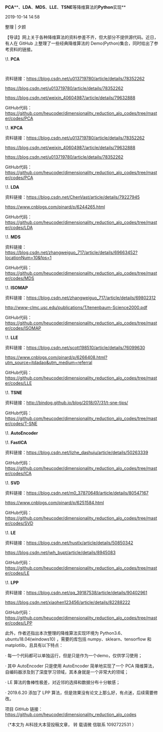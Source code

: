 **PCA****、****LDA****、****MDS****、****LLE****、****TSNE****等降维算法的****Python****实现** 

2019-10-14 14:58

整理 | 夕颜

【导读】网上关于各种降维算法的资料参差不齐，但大部分不提供源代码。近日，有人在 GitHub 上整理了一些经典降维算法的 Demo(Python)集合，同时给出了参考资料的链接。

\1. **PCA**

​                               

资料链接：https://blog.csdn.net/u013719780/article/details/78352262

https://blog.csdn.net/u013719780/article/details/78352262

https://blog.csdn.net/weixin_40604987/article/details/79632888

GitHub代码：https://github.com/heucoder/dimensionality_reduction_alo_codes/tree/master/codes/PCA

\1. **KPCA**

 

资料链接：https://blog.csdn.net/u013719780/article/details/78352262

https://blog.csdn.net/weixin_40604987/article/details/79632888

https://blog.csdn.net/u013719780/article/details/78352262

GitHub代码：https://github.com/heucoder/dimensionality_reduction_alo_codes/tree/master/codes/PCA

\1. **LDA**

 

资料链接：https://blog.csdn.net/ChenVast/article/details/79227945

https://www.cnblogs.com/pinard/p/6244265.html

GitHub代码：https://github.com/heucoder/dimensionality_reduction_alo_codes/tree/master/codes/LDA

\1. **MDS**

 

 

资料链接：https://blog.csdn.net/zhangweiguo_717/article/details/69663452?locationNum=10&fps=1

GitHub代码：https://github.com/heucoder/dimensionality_reduction_alo_codes/tree/master/codes/MDS

\1. **ISOMAP**

 

资料链接：https://blog.csdn.net/zhangweiguo_717/article/details/69802312

http://www-clmc.usc.edu/publications/T/tenenbaum-Science2000.pdf

GitHub代码：https://github.com/heucoder/dimensionality_reduction_alo_codes/tree/master/codes/ISOMAP

\1. **LLE**

 

资料链接：https://blog.csdn.net/scott198510/article/details/76099630

https://www.cnblogs.com/pinard/p/6266408.html?utm_source=itdadao&utm_medium=referral

GitHub代码：https://github.com/heucoder/dimensionality_reduction_alo_codes/tree/master/codes/LLE

\1. **TSNE**

 

资料链接：http://bindog.github.io/blog/2018/07/31/t-sne-tips/

GitHub代码：https://github.com/heucoder/dimensionality_reduction_alo_codes/tree/master/codes/T-SNE

\1. **AutoEncoder**

 

\1. **FastICA**

资料链接：https://blog.csdn.net/lizhe_dashuju/article/details/50263339

GitHub代码：https://github.com/heucoder/dimensionality_reduction_alo_codes/tree/master/codes/ICA

\1. **SVD**

资料链接：https://blog.csdn.net/m0_37870649/article/details/80547167

https://www.cnblogs.com/pinard/p/6251584.html

GitHub代码：https://github.com/heucoder/dimensionality_reduction_alo_codes/tree/master/codes/SVD

\1. **LE**

 

资料链接：https://blog.csdn.net/hustlx/article/details/50850342

https://blog.csdn.net/jwh_bupt/article/details/8945083

GitHub代码：https://github.com/heucoder/dimensionality_reduction_alo_codes/tree/master/codes/LE

\1. **LPP**

 

资料链接：https://blog.csdn.net/qq_39187538/article/details/90402961

https://blog.csdn.net/xiaohen123456/article/details/82288222

GitHub代码：https://github.com/heucoder/dimensionality_reduction_alo_codes/tree/master/codes/LPP

此外，作者还指出本次整理的降维算法实现环境为 Python3.6、ubuntu18.04(windows10) ，需要的库包括 numpy、sklearn、tensorflow 和 matplotlib，且具有以下特点：

·     每一个代码都可以单独运行，但是只是作为一个demo，仅供学习使用；

·     其中 AutoEncoder 只是使用 AutoEncoder 简单地实现了一个 PCA 降维算法，自编码器涉及到了深度学习领域，其本身就是一个非常大的领域；

·     LE 算法的鲁棒性极差，对近邻的选择和数据分布十分敏感；

·     2019.6.20 添加了 LPP 算法，但是效果没有论文上那么好，有点迷，后续需要修改。

项目 GitHub 链接：https://github.com/heucoder/dimensionality_reduction_alo_codes

（*本文为 AI科技大本营投稿文章， 转 载请微 信联系 1092722531 ）

 